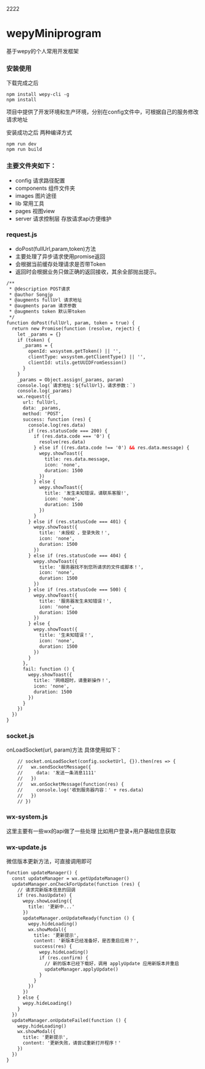 2222
# wepyMiniprogram
基于wepy的个人常用开发框架

### 安装使用

下载完成之后
```console
npm install wepy-cli -g
npm install
```
项目中提供了开发环境和生产环境，分别在config文件中，可根据自己的服务修改请求地址

安装成功之后  两种编译方式
```console
npm run dev
npm run build
```

### 主要文件夹如下：
* config 请求路径配置
* components 组件文件夹
* images  图片途径
* lib  常用工具
* pages  视图view
* server 请求控制层 存放请求api方便维护


### request.js
* doPost(fullUrl,param,token)方法
* 主要处理了异步请求使用promise返回
* 会根据当前缓存处理请求是否带Token
* 返回时会根据业务只做正确的返回接收，其余全部抛出提示。

```html
/**
 * @description POST请求
 * @author Songjp
 * @augments fullUrl 请求地址
 * @augments param 请求参数
 * @augments token 默认带token
 */
function doPost(fullUrl, param, token = true) {
  return new Promise(function (resolve, reject) {
    let _params = {}
    if (token) {
      _params = {
        openId: wxsystem.getToken() || '',
        clientType: wxsystem.getClientType() || '',
        clientId: utils.getUUIDFromSession()
      }
    }
    _params = Object.assign(_params, param)
    console.log(`请求地址：${fullUrl}，请求参数：`)
    console.log(_params)
    wx.request({
      url: fullUrl,
      data: _params,
      method: 'POST',
      success: function (res) {
        console.log(res.data)
        if (res.statusCode === 200) {
          if (res.data.code === '0') {
            resolve(res.data)
          } else if ((res.data.code !== '0') && res.data.message) {
            wepy.showToast({
              title: res.data.message,
              icon: 'none',
              duration: 1500
            })
          } else {
            wepy.showToast({
              title: '发生未知错误，请联系客服!',
              icon: 'none',
              duration: 1500
            })
          }
        } else if (res.statusCode === 401) {
          wepy.showToast({
            title: '未授权 ，登录失败！',
            icon: 'none',
            duration: 1500
          })
        } else if (res.statusCode === 404) {
          wepy.showToast({
            title: '服务器找不到您所请求的文件或脚本！',
            icon: 'none',
            duration: 1500
          })
        } else if (res.statusCode === 500) {
          wepy.showToast({
            title: '服务器发生未知错误！',
            icon: 'none',
            duration: 1500
          })
        } else {
          wepy.showToast({
            title: '生未知错误！',
            icon: 'none',
            duration: 1500
          })
        }
      },
      fail: function () {
        wepy.showToast({
          title: '网络超时，请重新操作！',
          icon: 'none',
          duration: 1500
        })
      }
    })
  })
}

```

### socket.js
onLoadSocket(url, param)方法
具体使用如下：  
```html
    // socket.onLoadSocket(config.socketUrl, {}).then(res => {
    //   wx.sendSocketMessage({
    //     data: '发送一条消息1111'
    //   })
    //   wx.onSocketMessage(function(res) {
    //     console.log('收到服务器内容：' + res.data)
    //   })
    // })
```
### wx-system.js
这里主要有一些wx的api做了一些处理
比如用户登录+用户基础信息获取

### wx-update.js
微信版本更新方法，可直接调用即可
```html
function updateManager() {
  const updateManager = wx.getUpdateManager()
  updateManager.onCheckForUpdate(function (res) {
    // 请求完新版本信息的回调
    if (res.hasUpdate) {
      wepy.showLoading({
        title: '更新中...'
      })
      updateManager.onUpdateReady(function () {
        wepy.hideLoading()
        wx.showModal({
          title: '更新提示',
          content: '新版本已经准备好，是否重启应用？',
          success(res) {
            wepy.hideLoading()
            if (res.confirm) {
              // 新的版本已经下载好，调用 applyUpdate 应用新版本并重启
              updateManager.applyUpdate()
            }
          }
        })
      })
    } else {
      wepy.hideLoading()
    }
  })
  updateManager.onUpdateFailed(function () {
    wepy.hideLoading()
    wx.showModal({
      title: '更新提示',
      content: '更新失败，请尝试重新打开程序！'
    })
  })
}
```

